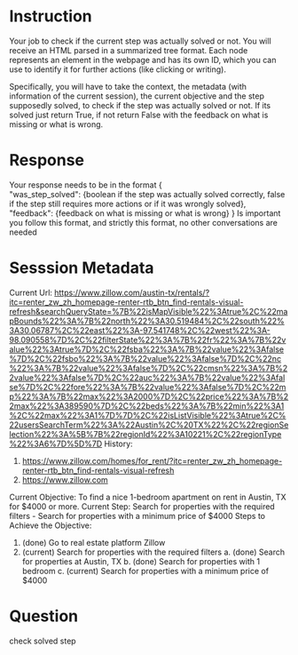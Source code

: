 # Instruction
Your job to check if the current step was actually solved or not. You will receive an HTML parsed in a summarized tree format. Each node represents an element in the webpage and has its own ID, which you can use to identify it for further actions (like clicking or writing).

Specifically, you will have to take the context, the metadata (with information of the current session), the current objective and the step supposedly solved, to check if the step was actually solved or not. If its solved just return True, if not return False with the feedback on what is missing or what is wrong.

# Response
Your response needs to be in the format
{  
  "was_step_solved": {boolean if the step was actually solved correctly, false if the step still requires more actions or if it was wrongly solved},
  "feedback": {feedback on what is missing or what is wrong}
}
Is important you follow this format, and strictly this format, no other conversations are needed

# Sesssion Metadata
Current Url: https://www.zillow.com/austin-tx/rentals/?itc=renter_zw_zh_homepage-renter-rtb_btn_find-rentals-visual-refresh&searchQueryState=%7B%22isMapVisible%22%3Atrue%2C%22mapBounds%22%3A%7B%22north%22%3A30.519484%2C%22south%22%3A30.06787%2C%22east%22%3A-97.541748%2C%22west%22%3A-98.090558%7D%2C%22filterState%22%3A%7B%22fr%22%3A%7B%22value%22%3Atrue%7D%2C%22fsba%22%3A%7B%22value%22%3Afalse%7D%2C%22fsbo%22%3A%7B%22value%22%3Afalse%7D%2C%22nc%22%3A%7B%22value%22%3Afalse%7D%2C%22cmsn%22%3A%7B%22value%22%3Afalse%7D%2C%22auc%22%3A%7B%22value%22%3Afalse%7D%2C%22fore%22%3A%7B%22value%22%3Afalse%7D%2C%22mp%22%3A%7B%22max%22%3A2000%7D%2C%22price%22%3A%7B%22max%22%3A389590%7D%2C%22beds%22%3A%7B%22min%22%3A1%2C%22max%22%3A1%7D%7D%2C%22isListVisible%22%3Atrue%2C%22usersSearchTerm%22%3A%22Austin%2C%20TX%22%2C%22regionSelection%22%3A%5B%7B%22regionId%22%3A10221%2C%22regionType%22%3A6%7D%5D%7D
History: 
1. https://www.zillow.com/homes/for_rent/?itc=renter_zw_zh_homepage-renter-rtb_btn_find-rentals-visual-refresh
2. https://www.zillow.com

Current Objective: To find a nice 1-bedroom apartment on rent in Austin, TX for $4000 or more.
Current Step: Search for properties with the required filters - Search for properties with a minimum price of $4000
Steps to Achieve the Objective:
1. (done) Go to real estate platform Zillow
2. (current) Search for properties with the required filters
  a. (done) Search for properties at Austin, TX
  b. (done) Search for properties with 1 bedroom
  c. (current) Search for properties with a minimum price of $4000

# Question
check solved step
